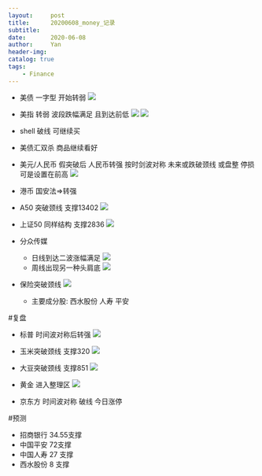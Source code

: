 ```yaml
---
layout:     post
title:      20200608_money_记录
subtitle:   
date:       2020-06-08
author:     Yan
header-img: 
catalog: true
tags:
    - Finance
---
```


* 美债 一字型 开始转弱
![](./img/test.mp4_20200609_000230.375.jpg)

* 美指 转弱 波段跌幅满足 且到达前低
![](/img/test.mp4_20200608_235947.062.jpg)
![](/img/test.mp4_20200609_000054.312.jpg)

* shell 破线 可继续买

* 美债汇双杀 商品继续看好

* 美元/人民币  假突破后 人民币转强 按时剑波对称 未来或跌破颈线 或盘整 停损可是设置在前高
![](/img/test.mp4_20200609_000546.625.jpg)

* 港币 国安法=>转强

* A50 突破颈线 支撑13402
![](/img/test.mp4_20200609_000945.968.jpg)

* 上证50 同样结构  支撑2836
![](/img/test.mp4_20200609_001118.171.jpg)

* 分众传媒 
  * 日线到达二波涨幅满足
![](/img/test.mp4_20200609_001352.156.jpg)
  * 周线出现另一种头肩底
![](/img/test.mp4_20200609_001546.421.jpg)
 

* 保险突破颈线
![](/img/test.mp4_20200609_003027.687.jpg)

  * 主要成分股: 西水股份 人寿 平安
  
#复盘
* 标普 时间波对称后转强
![](/img/test.mp4_20200608_235704.562.jpg)

* 玉米突破颈线 支撑320
![](/img/test.mp4_20200609_011255.156.jpg)

* 大豆突破颈线 支撑851
![](/img/test.mp4_20200609_011341.375.jpg)

* 黄金 进入整理区
![](/img/test.mp4_20200609_011714.953.jpg)

* 京东方 时间波对称 破线 今日涨停


#预测
* 招商银行 34.55支撑
* 中国平安 72支撑
* 中国人寿 27 支撑
* 西水股份 8 支撑
